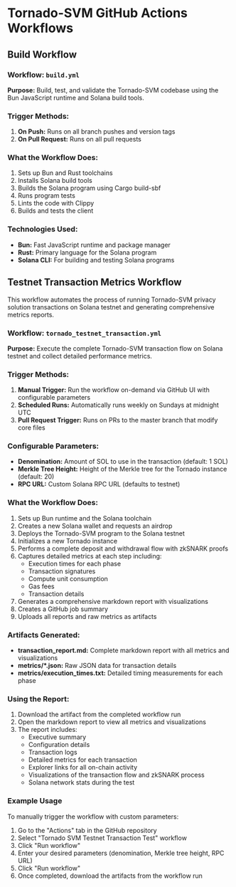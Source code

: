 # Tornado-SVM GitHub Actions Workflows

## Build Workflow

### Workflow: `build.yml`

**Purpose:** Build, test, and validate the Tornado-SVM codebase using the Bun JavaScript runtime and Solana build tools.

### Trigger Methods:

1. **On Push:** Runs on all branch pushes and version tags
2. **On Pull Request:** Runs on all pull requests

### What the Workflow Does:

1. Sets up Bun and Rust toolchains
2. Installs Solana build tools
3. Builds the Solana program using Cargo build-sbf
4. Runs program tests
5. Lints the code with Clippy
6. Builds and tests the client

### Technologies Used:

- **Bun:** Fast JavaScript runtime and package manager
- **Rust:** Primary language for the Solana program
- **Solana CLI:** For building and testing Solana programs

## Testnet Transaction Metrics Workflow

This workflow automates the process of running Tornado-SVM privacy solution transactions on Solana testnet and generating comprehensive metrics reports.

### Workflow: `tornado_testnet_transaction.yml`

**Purpose:** Execute the complete Tornado-SVM transaction flow on Solana testnet and collect detailed performance metrics.

### Trigger Methods:

1. **Manual Trigger:** Run the workflow on-demand via GitHub UI with configurable parameters
2. **Scheduled Runs:** Automatically runs weekly on Sundays at midnight UTC
3. **Pull Request Trigger:** Runs on PRs to the master branch that modify core files

### Configurable Parameters:

- **Denomination:** Amount of SOL to use in the transaction (default: 1 SOL)
- **Merkle Tree Height:** Height of the Merkle tree for the Tornado instance (default: 20)
- **RPC URL:** Custom Solana RPC URL (defaults to testnet)

### What the Workflow Does:

1. Sets up Bun runtime and the Solana toolchain
2. Creates a new Solana wallet and requests an airdrop
3. Deploys the Tornado-SVM program to the Solana testnet
4. Initializes a new Tornado instance
5. Performs a complete deposit and withdrawal flow with zkSNARK proofs
6. Captures detailed metrics at each step including:
   - Execution times for each phase
   - Transaction signatures
   - Compute unit consumption
   - Gas fees
   - Transaction details
7. Generates a comprehensive markdown report with visualizations
8. Creates a GitHub job summary
9. Uploads all reports and raw metrics as artifacts

### Artifacts Generated:

- **transaction_report.md:** Complete markdown report with all metrics and visualizations
- **metrics/*.json:** Raw JSON data for transaction details
- **metrics/execution_times.txt:** Detailed timing measurements for each phase

### Using the Report:

1. Download the artifact from the completed workflow run
2. Open the markdown report to view all metrics and visualizations
3. The report includes:
   - Executive summary
   - Configuration details
   - Transaction logs
   - Detailed metrics for each transaction
   - Explorer links for all on-chain activity
   - Visualizations of the transaction flow and zkSNARK process
   - Solana network stats during the test

### Example Usage

To manually trigger the workflow with custom parameters:

1. Go to the "Actions" tab in the GitHub repository
2. Select "Tornado SVM Testnet Transaction Test" workflow
3. Click "Run workflow"
4. Enter your desired parameters (denomination, Merkle tree height, RPC URL)
5. Click "Run workflow"
6. Once completed, download the artifacts from the workflow run
